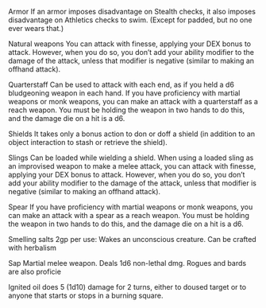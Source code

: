 

Armor
If an armor imposes disadvantage on Stealth checks, it also imposes disadvantage on Athletics checks to swim.  (Except for padded, but no one ever wears that.)

Natural weapons
You can attack with finesse, applying your DEX bonus to attack. However, when you do so, you don’t add your ability modifier to the damage of the attack, unless that modifier is negative (similar to making an offhand attack).

Quarterstaff 
Can be used to attack with each end, as if you held a d6 bludgeoning weapon in each hand.
If you have proficiency with martial weapons or monk weapons, you can make an attack with a quarterstaff as a reach weapon. You must be holding the weapon in two hands to do this, and the damage die on a hit is a d6.

Shields
It takes only a bonus action to don or doff a shield (in addition to an object interaction to stash or retrieve the shield).

Slings
Can be loaded while wielding a shield.  When using a loaded sling as an improvised weapon to make a melee attack, you can attack with finesse, applying your DEX bonus to attack. However, when you do so, you don’t add your ability modifier to the damage of the attack, unless that modifier is negative (similar to making an offhand attack).

Spear
If you have proficiency with martial weapons or monk weapons, you can make an attack with a spear as a reach weapon. You must be holding the weapon in two hands to do this, and the damage die on a hit is a d6.


Smelling salts
2gp per use: Wakes an unconscious creature. Can be crafted with herbalism


Sap
Martial melee weapon. Deals 1d6 non-lethal dmg.  Rogues and bards are also proficie


Ignited oil does 5 (1d10) damage for 2 turns, either to doused target or to anyone that starts or stops in a burning square.


